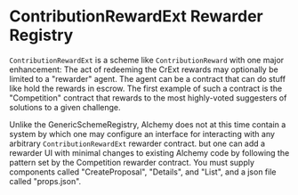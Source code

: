 # ContributionRewardExt Rewarder Registry

`ContributionRewardExt` is a scheme like `ContributionReward` with one major enhancement: The act of redeeming the CrExt rewards may optionally be limited to a "rewarder" agent.  The agent can be a contract that can do stuff like hold the rewards in escrow.  The first example of such a contract is the "Competition" contract that rewards to the most highly-voted suggesters of solutions to a given challenge.

Unlike the GenericSchemeRegistry, Alchemy does not at this time contain a system by which one may configure an interface for interacting with any arbitrary `ContributionRewardExt` rewarder contract.  but one can add a rewarder UI with minimal changes to existing Alchemy code by following the pattern set by the Competition rewarder contract.  You must supply components called "CreateProposal", "Details", and "List", and a json file called "props.json".
